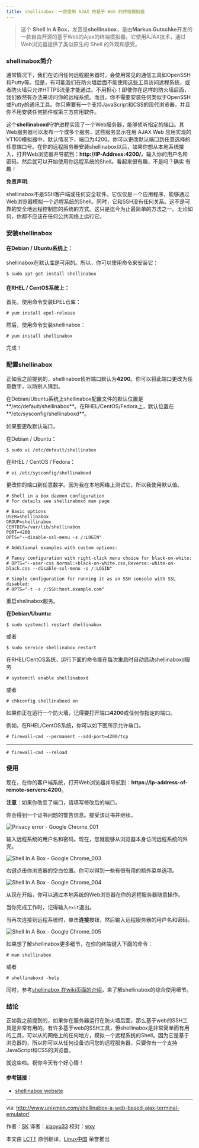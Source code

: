```yaml
---
title: shellinabox：一款使用 AJAX 的基于 Web 的终端模拟器
---
```


> 这个 **Shell In A Box**，发音是**shellinabox**，是由**Markus Gutschke**开发的一款自由开源的基于Web的Ajax的终端模拟器。它使用AJAX技术，通过Web浏览器提供了类似原生的 Shell 的外观和感受。

### shellinabox简介 ###

通常情况下，我们在访问任何远程服务器时，会使用常见的通信工具如OpenSSH和Putty等。但是，有可能我们在防火墙后面不能使用这些工具访问远程系统，或者防火墙只允许HTTPS流量才能通过。不用担心！即使你在这样的防火墙后面，我们依然有办法来访问你的远程系统。而且，你不需要安装任何类似于OpenSSH或Putty的通讯工具。你只需要有一个支持JavaScript和CSS的现代浏览器，并且你不用安装任何插件或第三方应用软件。

这个**shellinaboxd**守护进程实现了一个Web服务器，能够侦听指定的端口。其Web服务器可以发布一个或多个服务，这些服务显示在用 AJAX Web 应用实现的VT100模拟器中。默认情况下，端口为4200。你可以更改默认端口到任意选择的任意端口号。在你的远程服务器安装shellinabox以后，如果你想从本地系统接入，打开Web浏览器并导航到：**http://IP-Address:4200/**。输入你的用户名和密码，然后就可以开始使用你远程系统的Shell。看起来很有趣，不是吗？确实 有趣！

**免责声明**:

shellinabox不是SSH客户端或任何安全软件。它仅仅是一个应用程序，能够通过Web浏览器模拟一个远程系统的Shell。同时，它和SSH没有任何关系。这不是可靠的安全地远程控制您的系统的方式。这只是迄今为止最简单的方法之一。无论如何，你都不应该在任何公共网络上运行它。

### 安装shellinabox ###

#### 在Debian / Ubuntu系统上： ####

shellinabox在默认库是可用的。所以，你可以使用命令来安装它：

    $ sudo apt-get install shellinabox

#### 在RHEL / CentOS系统上： ####

首先，使用命令安装EPEL仓库：

    # yum install epel-release

然后，使用命令安装shellinabox：

    # yum install shellinabox

完成！

### 配置shellinabox ###

正如我之前提到的，shellinabox侦听端口默认为**4200**。你可以将此端口更改为任意数字，以防别人猜到。

在Debian/Ubuntu系统上shellinabox配置文件的默认位置是**/etc/default/shellinabox**。在RHEL/CentOS/Fedora上，默认位置在**/etc/sysconfig/shellinaboxd**。

如果要更改默认端口，

在Debian / Ubuntu：

    $ sudo vi /etc/default/shellinabox

在RHEL / CentOS / Fedora：

    # vi /etc/sysconfig/shellinaboxd

更改你的端口到任意数字。因为我在本地网络上测试它，所以我使用默认值。

    # Shell in a box daemon configuration
    # For details see shellinaboxd man page
    
    # Basic options
    USER=shellinabox
    GROUP=shellinabox
    CERTDIR=/var/lib/shellinabox
    PORT=4200
    OPTS="--disable-ssl-menu -s /:LOGIN"
    
    # Additional examples with custom options:
    
    # Fancy configuration with right-click menu choice for black-on-white:
    # OPTS="--user-css Normal:+black-on-white.css,Reverse:-white-on-black.css --disable-ssl-menu -s /:LOGIN"
    
    # Simple configuration for running it as an SSH console with SSL disabled:
    # OPTS="-t -s /:SSH:host.example.com"

重启shelinabox服务。

**在Debian/Ubuntu:**

    $ sudo systemctl restart shellinabox

或者

    $ sudo service shellinabox restart

在RHEL/CentOS系统，运行下面的命令能在每次重启时自动启动shellinaboxd服务

    # systemctl enable shellinaboxd

或者

    # chkconfig shellinaboxd on

如果你正在运行一个防火墙，记得要打开端口**4200**或任何你指定的端口。

例如，在RHEL/CentOS系统，你可以如下图所示允许端口。

    # firewall-cmd --permanent --add-port=4200/tcp

----------

    # firewall-cmd --reload

### 使用 ###

现在，在你的客户端系统，打开Web浏览器并导航到：**https://ip-address-of-remote-servers:4200**。

**注意**：如果你改变了端口，请填写修改后的端口。

你会得到一个证书问题的警告信息。接受该证书并继续。

![Privacy error - Google Chrome_001](http://www.unixmen.com/wp-content/uploads/2015/08/Privacy-error-Google-Chrome_001.jpg)

输入远程系统的用户名和密码。现在，您就能够从浏览器本身访问远程系统的外壳。

![Shell In A Box - Google Chrome_003](http://www.unixmen.com/wp-content/uploads/2015/08/sk@server1-Shell-In-A-Box-Google-Chrome_003.jpg)

右键点击你浏览器的空白位置。你可以得到一些有很有用的额外菜单选项。

![Shell In A Box - Google Chrome_004](http://www.unixmen.com/wp-content/uploads/2015/08/sk@server1-Shell-In-A-Box-Google-Chrome_004.jpg)

从现在开始，你可以通过本地系统的Web浏览器在你的远程服务器随意操作。

当你完成工作时，记得输入`exit`退出。

当再次连接到远程系统时，单击**连接**按钮，然后输入远程服务器的用户名和密码。

![Shell In A Box - Google Chrome_005](http://www.unixmen.com/wp-content/uploads/2015/08/sk@server1-Shell-In-A-Box-Google-Chrome_005.jpg)

如果想了解shellinabox更多细节，在你的终端键入下面的命令：

    # man shellinabox

或者

    # shellinaboxd -help

同时，参考[shellinabox 在wiki页面的介绍][1]，来了解shellinabox的综合使用细节。

### 结论 ###

正如我之前提到的，如果你在服务器运行在防火墙后面，那么基于web的SSH工具是非常有用的。有许多基于web的SSH工具，但shellinabox是非常简单而有用的工具，可以从的网络上的任何地方，模拟一个远程系统的Shell。因为它是基于浏览器的，所以你可以从任何设备访问您的远程服务器，只要你有一个支持JavaScript和CSS的浏览器。

就这些啦。祝你今天有个好心情！

#### 参考链接： ####

- [shellinabox website][2]

--------------------------------------------------------------------------------

via: http://www.unixmen.com/shellinabox-a-web-based-ajax-terminal-emulator/

作者：[SK][a]
译者：[xiaoyu33](https://github.com/xiaoyu33)
校对：[wxy](https://github.com/wxy)

本文由 [LCTT](https://github.com/LCTT/TranslateProject) 原创翻译，[Linux中国](http://linux.cn/) 荣誉推出

[a]:http://www.unixmen.com/author/sk/
[1]:https://code.google.com/p/shellinabox/wiki/shellinaboxd_man
[2]:https://code.google.com/p/shellinabox/
